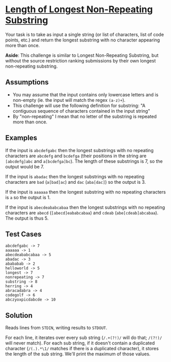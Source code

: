 # [Length of Longest Non-Repeating Substring][codegolf]

Your task is to take as input a single string (or list of characters,
list of code points, etc.) and return the longest substring with
no character appearing more than once.

**Aside**: This challenge is similar to Longest Non-Repeating Substring,
but without the source restriction ranking submissions by their own
longest non-repeating substring.

## Assumptions

* You may assume that the input contains only lowercase letters and is
  non-empty (ie. the input will match the regex `(a-z)+`).
* This challenge will use the following definition for substring:
  "A contiguous sequence of characters contained in the input string"
* By "non-repeating" I mean that no letter of the substring is repeated more
  than once.

## Examples

If the input is `abcdefgabc` then the longest substrings with no
repeating characters are `abcdefg` and `bcdefga` (their positions in
the string are `[abcdefg]abc` and `a[bcdefga]bc`). The length of these
substrings is 7, so the output would be 7.

If the input is `abadac` then the longest substrings with no repeating
characters are `bad` (`a[bad]ac`) and `dac` (`aba[dac]`) so the output is 3.

If the input is `aaaaaa` then the longest substring with no repeating
characters is `a` so the output is 1.

If the input is `abecdeababcabaa` then the longest substrings with
no repeating characters are `abecd` (`[abecd]eababcabaa`) and `cdeab`
(`abe[cdeab]abcabaa`). The output is thus 5.

## Test Cases

    abcdefgabc -> 7
    aaaaaa -> 1
    abecdeababcabaa -> 5
    abadac -> 3
    abababab -> 2
    helloworld -> 5
    longest -> 7
    nonrepeating -> 7
    substring -> 8
    herring -> 4
    abracadabra -> 4
    codegolf -> 6
    abczyoxpicdabcde -> 10


[codegolf]: https://codegolf.stackexchange.com/questions/204426/length-of-longest-non-repeating-substring

## Solution

Reads lines from `STDIN`, writing results to `STDOUT`.

For each line, it iterates over every sub string (`/.+(?!)/` will
do that; `/(?!)/` will never match). For each sub string, if it
doesn't contain a duplicated character (`/(.).*\1/` matches if there
is a duplicated character), it stores the length of the sub string.
We'll print the maximum of those values.

